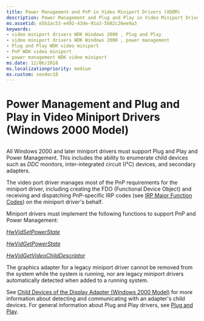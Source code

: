 ```yaml
---
title: Power Management and PnP in Video Miniport Drivers (XDDM)
description: Power Management and Plug and Play in Video Miniport Drivers (Windows 2000 Model)
ms.assetid: e5b2ac53-e492-43de-91a3-5b02c26ee9a3
keywords:
- video miniport drivers WDK Windows 2000 , Plug and Play
- video miniport drivers WDK Windows 2000 , power management
- Plug and Play WDK video miniport
- PnP WDK video miniport
- power management WDK video miniport
ms.date: 12/06/2018
ms.localizationpriority: medium
ms.custom: seodec18
---
```


# Power Management and Plug and Play in Video Miniport Drivers (Windows 2000 Model)


## <span id="ddk_plug_and_play_and_power_management_in_video_miniport_drivers_windo"></span><span id="DDK_PLUG_AND_PLAY_AND_POWER_MANAGEMENT_IN_VIDEO_MINIPORT_DRIVERS_WINDO"></span>


All Windows 2000 and later miniport drivers must support Plug and Play and Power Management. This includes the ability to enumerate child devices such as *DDC* monitors, inter-integrated circuit (I²C) devices, and secondary adapters.

The video port driver manages most of the PnP requirements for the miniport driver, including creating the FDO (Functional Device Object) and receiving and dispatching PnP-specific IRP codes (see [IRP Major Function Codes](https://docs.microsoft.com/windows-hardware/drivers/kernel/irp-major-function-codes)) on the miniport driver's behalf.

Miniport drivers must implement the following functions to support PnP and Power Management:

[*HwVidSetPowerState*](https://docs.microsoft.com/windows-hardware/drivers/ddi/video/nc-video-pvideo_hw_power_set)

[*HwVidGetPowerState*](https://docs.microsoft.com/windows-hardware/drivers/ddi/video/nc-video-pvideo_hw_power_get)

[*HwVidGetVideoChildDescriptor*](https://docs.microsoft.com/windows-hardware/drivers/ddi/video/nc-video-pvideo_hw_get_child_descriptor)

The graphics adapter for a legacy miniport driver cannot be removed from the system while the system is running, nor are legacy miniport drivers automatically detected when added to a running system.

See [Child Devices of the Display Adapter (Windows 2000 Model)](child-devices-of-the-display-adapter--windows-2000-model-.md) for more information about detecting and communicating with an adapter's child devices. For general information about Plug and Play drivers, see [Plug and Play](https://docs.microsoft.com/windows-hardware/drivers/kernel/implementing-plug-and-play).

 

 





